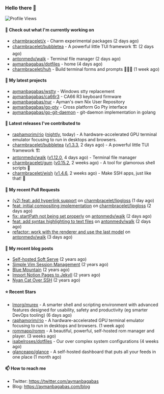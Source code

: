 ### Hello there 👋

![Profile Views](https://komarev.com/ghpvc/?username=aymanbagabas&label=PROFILE+VIEWS)

#### 👷 Check out what I'm currently working on

- [charmbracelet/x](https://github.com/charmbracelet/x) - Charm experimental packages (2 days ago)
- [charmbracelet/bubbletea](https://github.com/charmbracelet/bubbletea) - A powerful little TUI framework 🏗 (2 days ago)
- [antonmedv/walk](https://github.com/antonmedv/walk) - Terminal file manager (2 days ago)
- [aymanbagabas/dotfiles](https://github.com/aymanbagabas/dotfiles) - home (4 days ago)
- [charmbracelet/huh](https://github.com/charmbracelet/huh) - Build terminal forms and prompts 🤷🏻‍♀️ (1 week ago)

#### 🌱 My latest projects

- [aymanbagabas/wstty](https://github.com/aymanbagabas/wstty) - Windows stty replacement
- [aymanbagabas/ca66r3](https://github.com/aymanbagabas/ca66r3) - CA66 R3 keyboard firmware
- [aymanbagabas/nur](https://github.com/aymanbagabas/nur) - Ayman&#39;s own Nix User Repository
- [aymanbagabas/go-pty](https://github.com/aymanbagabas/go-pty) - Cross platform Go Pty interface
- [aymanbagabas/go-git-daemon](https://github.com/aymanbagabas/go-git-daemon) - git-daemon implementation in golang

#### 🔭 Latest releases I've contributed to

- [raphamorim/rio](https://github.com/raphamorim/rio) ([nightly](https://github.com/raphamorim/rio/releases/tag/nightly), today) - A hardware-accelerated GPU terminal emulator focusing to run in desktops and browsers.
- [charmbracelet/bubbletea](https://github.com/charmbracelet/bubbletea) ([v1.3.3](https://github.com/charmbracelet/bubbletea/releases/tag/v1.3.3), 2 days ago) - A powerful little TUI framework 🏗
- [antonmedv/walk](https://github.com/antonmedv/walk) ([v1.12.0](https://github.com/antonmedv/walk/releases/tag/v1.12.0), 4 days ago) - Terminal file manager
- [charmbracelet/gum](https://github.com/charmbracelet/gum) ([v0.15.2](https://github.com/charmbracelet/gum/releases/tag/v0.15.2), 2 weeks ago) - A tool for glamorous shell scripts 🎀
- [charmbracelet/wish](https://github.com/charmbracelet/wish) ([v1.4.6](https://github.com/charmbracelet/wish/releases/tag/v1.4.6), 2 weeks ago) - Make SSH apps, just like that! 💫

#### 🔨 My recent Pull Requests

- [(v2) feat: add hyperlink support](https://github.com/charmbracelet/lipgloss/pull/473) on [charmbracelet/lipgloss](https://github.com/charmbracelet/lipgloss) (1 day ago)
- [feat: initial compositing implementation](https://github.com/charmbracelet/lipgloss/pull/471) on [charmbracelet/lipgloss](https://github.com/charmbracelet/lipgloss) (2 days ago)
- [fix: startPath not being set properly](https://github.com/antonmedv/walk/pull/163) on [antonmedv/walk](https://github.com/antonmedv/walk) (2 days ago)
- [feat: add syntax highlighting to text files](https://github.com/antonmedv/walk/pull/162) on [antonmedv/walk](https://github.com/antonmedv/walk) (2 days ago)
- [refactor: work with the renderer and use the last model](https://github.com/antonmedv/walk/pull/161) on [antonmedv/walk](https://github.com/antonmedv/walk) (3 days ago)

#### 📜 My recent blog posts

- [Self-hosted Soft Serve](https://aymanbagabas.com/blog/2023/04/28/self-hosted-soft-serve.html) (2 years ago)
- [Simple Vim Session Management](https://aymanbagabas.com/blog/2023/04/13/simple-vim-session-management.html) (2 years ago)
- [Blue Mountain](https://aymanbagabas.com/blog/2022/06/02/blue-mountain.html) (2 years ago)
- [Import Notion Pages to Jekyll](https://aymanbagabas.com/blog/2022/03/29/import-notion-pages-to-jekyll.html) (2 years ago)
- [Nyan Cat Over SSH](https://aymanbagabas.com/blog/2022/03/25/nyan-cat-over-ssh.html) (2 years ago)

#### ⭐ Recent Stars

- [lmorg/murex](https://github.com/lmorg/murex) - A smarter shell and scripting environment with advanced features designed for usability, safety and productivity (eg smarter DevOps tooling) (6 days ago)
- [raphamorim/rio](https://github.com/raphamorim/rio) - A hardware-accelerated GPU terminal emulator focusing to run in desktops and browsers. (1 week ago)
- [rommapp/romm](https://github.com/rommapp/romm) - A beautiful, powerful, self-hosted rom manager and player. (3 weeks ago)
- [isabelroses/dotfiles](https://github.com/isabelroses/dotfiles) - Our over complex system configurations  (4 weeks ago)
- [glanceapp/glance](https://github.com/glanceapp/glance) - A self-hosted dashboard that puts all your feeds in one place (1 month ago)

#### 📫 How to reach me

- Twitter: https://twitter.com/aymanbagabas
- Blog: https://aymanbagabas.com/blog
